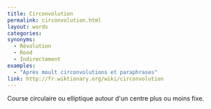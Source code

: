 ```yaml
---
title: Circonvolution
permalink: circonvolution.html
layout: words
categories:
synonyms:
  - Révolution
  - Rond
  - Indirectement
examples:
  - "Après moult circonvolutions et paraphrases"
link: http://fr.wiktionary.org/wiki/circonvolution
---
```


Course circulaire ou elliptique autour d'un centre plus ou moins fixe.
